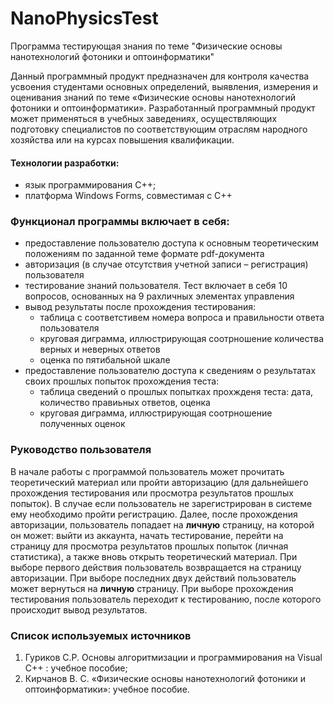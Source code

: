 # NanоPhysicsTest
Программа тестирующая знания по теме "Физические основы нанотехнологий фотоники и оптоинформатики"

Данный программный продукт предназначен для контроля качества усвоения студентами основных определений, выявления, измерения и оценивания знаний по теме «Физические основы нанотехнологий фотоники и оптоинформатики». Разработанный программный продукт может применяться в учебных заведениях, осуществляющих подготовку специалистов по соответствующим отраслям народного хозяйства или на курсах повышения квалификации.

#### Технологии разработки:
- язык программирования C++;
- платформа Windows Forms, совместимая с C++

### Функционал программы включает в себя: 
- предоставление пользователю доступа к основным теоретическим положениям по заданной теме формате pdf-документа
- авторизация (в случае отсутствия учетной записи – регистрация) пользователя
- тестирование знаний пользователя. Тест включает в себя 10 вопросов, основанных на 9 рахличных элементах управления
- вывод результаты после прохождения тестирования:
  - таблица с соответстивем номера вопроса и правильности ответа пользователя
  - круговая диграмма, иллюстрирующая соотрношение количества верных и неверных ответов
  - оценка по пятибальной шкале
- предоставление пользователю доступа к сведениям о результатах своих прошлых попыток прохождения теста:
  - таблица сведений о прошлых попытках прохжденя теста: дата, количество правиьных ответов, оценка
  - круговая диграмма, иллюстрирующая соотрношение полученных оценок

### Руководство пользователя
В начале работы с программой пользователь может прочитать теоретический материал или пройти авторизацию (для дальнейшего прохождения тестирования или просмотра результатов прошлых попыток). В случае если пользователь не зарегистрирован в системе ему необходимо пройти регистрацию. Далее, после прохождения авторизации, пользователь попадает на **личную** страницу, на которой он может: выйти из аккаунта, начать тестирование, перейти на страницу для просмотра результатов прошлых попыток (личная статистика), а также вновь открыть теоретический материал. При выборе первого действия пользователь возвращается на страницу авторизации. При выборе последних двух действий пользователь может вернуться на **личную** страницу. При выборе прохождения тестирования пользователь переходит к тестированию, после которого происходит вывод результатов. 

### Список используемых источников
1. Гуриков С.Р. Основы алгоритмизации и программирования на Visual C++ : учебное пособие;
2. Кирчанов В. С. «Физические основы нанотехнологий фотоники и оптоинформатики»: учебное пособие.
